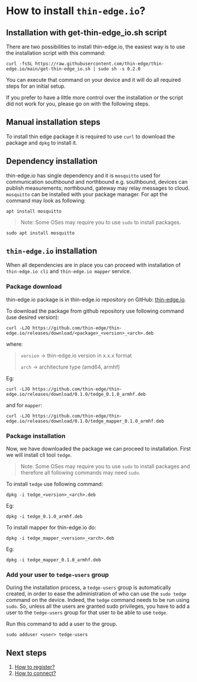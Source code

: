 # How to install `thin-edge.io`?

## Installation with get-thin-edge_io.sh script

There are two possibilities to install thin-edge.io, the easiest way is to use the installation script with this command:
```
curl -fsSL https://raw.githubusercontent.com/thin-edge/thin-edge.io/main/get-thin-edge_io.sh | sudo sh -s 0.2.0
```
You can execute that command on your device and it will do all required steps for an initial setup.

If you prefer to have a little more control over the installation or the script did not work for you, please go on with the following steps.

## Manual installation steps

To install thin edge package it is required to use `curl` to download the package and `dpkg` to install it.

## Dependency installation

thin-edge.io has single dependency and it is `mosquitto` used for communication southbound and northbound e.g. southbound, devices can publish measurements; northbound, gateway may relay messages to cloud.
`mosquitto` can be installed with your package manager. For apt the command may look as following:

```shell
apt install mosquitto
```

> Note: Some OSes may require you to use `sudo` to install packages.

```shell
sudo apt install mosquitto
```

## `thin-edge.io` installation

When all dependencies are in place you can proceed with installation of `thin-edge.io cli` and `thin-edge.io mapper` service.

### Package download

thin-edge.io package is in thin-edge.io repository on GitHub: [thin-edge.io](https://github.com/thin-edge/thin-edge.io/releases).

To download the package from github repository use following command (use desired version):

```shell
curl -LJO https://github.com/thin-edge/thin-edge.io/releases/download/<package>_<version>_<arch>.deb
```

where:
> `version` -> thin-edge.io version in x.x.x format
>
> `arch` -> architecture type (amd64, armhf)

Eg:

```shell
curl -LJO https://github.com/thin-edge/thin-edge.io/releases/download/0.1.0/tedge_0.1.0_armhf.deb
```

and for `mapper`:

```shell
curl -LJO https://github.com/thin-edge/thin-edge.io/releases/download/0.1.0/tedge_mapper_0.1.0_armhf.deb
```

### Package installation

Now, we have downloaded the package we can proceed to installation. First we will install cli tool `tedge`.

> Note: Some OSes may require you to use `sudo` to install packages and therefore all following commands may need `sudo`.

To install `tedge` use following command:

```shell
dpkg -i tedge_<version>_<arch>.deb
```

Eg:

```shell
dpkg -i tedge_0.1.0_armhf.deb
```

To install mapper for thin-edge.io do:

```shell
dpkg -i tedge_mapper_<version>_<arch>.deb
```

Eg:

```shell
dpkg -i tedge_mapper_0.1.0_armhf.deb
```

### Add your user to `tedge-users` group

During the installation process, a `tedge-users` group is automatically created,
in order to ease the administration of who can use the `sudo tedge` command on the device.
Indeed, the `tedge` command needs to be run using `sudo`.
So, unless all the users are granted sudo privileges, you have to add a user to the `tedge-users` group for that user to be able to use `tedge`.

Run this command to add a user to the group.

```shell
sudo adduser <user> tedge-users
``` 

## Next steps

1. [How to register?](./003_registration.md)
2. [How to connect?](./004_connect.md)
